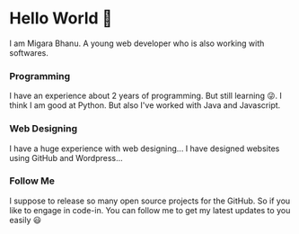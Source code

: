 # Hello World 👋

I am Migara Bhanu. A young web developer who is also working with softwares. 

### Programming

I have an experience about 2 years of programming. But still learning 😜. I think I am good at Python. But also I've worked with Java and Javascript.

### Web Designing

I have a huge experience with web designing...
I have designed websites using GitHub and Wordpress...

### Follow Me

I suppose to release so many open source projects for the GitHub. So if you like to engage in code-in. You can follow me to get my latest updates to you easily 😃

